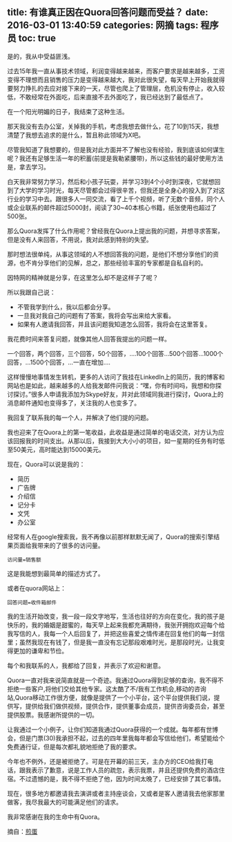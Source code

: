 title: 有谁真正因在Quora回答问题而受益？
date: 2016-03-01 13:40:59
categories: 网摘
tags: 程序员
toc: true
---

是的，我从中受益匪浅。

过去15年我一直从事技术领域，利润变得越来越来，而客户要求是越来越多，工资变得不理想而且销售的压力是变得越来越大，我对此很失望，每天早上开始我就得要努力挣扎的去应对接下来的一天，尽管也爬上了管理层，危机没有停止，收入较低，不敢经常在外面吃，后来直接不去外面吃了，我已经达到了最低点了。

在一个阳光明媚的日子，我结束了这种生活。

那天我没有去办公室，关掉我的手机，考虑我想去做什么，花了10到15天，我想清楚了我想去追求的是什么，暂且称此领域为X吧。

尽管我知道了我想要的，但是我对此方面并不了解也没有经验，我到底该如何谋生呢？我还有足够生活一年的积蓄(前提是我勒紧腰带)，所以这些钱的最好使用方法是，拿去学习。

白天我非常努力学习，然后和小孩子玩耍，并学习3到4个小时到深夜，它就想回到了大学的学习时光，每天尽管都会过得很辛苦，但我还是全身心的投入到了对这行业的学习中去。跟很多人一同交流，看了上千个视频，听了无数个音频，同个人或企业联系的邮件超过5000封，阅读了30~40本核心书籍，纸张使用也超过了500张。

那么Quora发挥了什么作用呢？曾经我在Quora上提出我的问题，并想寻求答案，但是没有人来回答，不用说，我对此感到特别的失望。

那时想法很单纯，从事这领域的人不想回答我的问题，是他们不想分享他们的资源，也不肯分享他们的见解，总之，那些经验丰富的专家都是自私自利的。

因特网的精神就是分享，在这里怎么却不是这样子了呢？

所以我跟自己说：

* 不管我学到什么，我以后都会分享。
* 一旦我对我自己的问题有了答案，我将会写出来给大家看。
* 如果有人邀请我回答，并且该问题我知道怎么回答，我将会在这里答复。

我花费时间来答复问题，就像其他人回答我提出的问题一样。

一个回答，两个回答，三个回答，50个回答，....100个回答…500个回答…1000个回答，…1500个回答，…一直在增加….

这样慢慢地事情发生转机，更多的人访问了我挂在LinkedIn上的简历，我的博客和网站也是如此，越来越多的人给我发邮件问我说：“嘿，你有时间吗，我想和你探讨探讨。”很多人申请我添加为Skype好友，并对此领域同我进行探讨，Quora上的消息邮件通知也变得多了，关注我的人也变多了。

我回复了联系我的每一个人，并解决了他们提的问题。

我也迎来了在Quora上的第一笔收益，此收益是通过简单的电话交流，对方认为应该回报我的时间支出。从那以后，我接到大大小小的项目，如一星期的任务有时低至50美元，高时能达到15000美元。

现在，Quora可以说是我的：

* 简历
* 广告牌
* 介绍信
* 记分卡
* 文凭
* 办公室

经常有人在google搜索我，我不再像以前那样默默无闻了，Quora的搜索引擎结果页面给我带来的了很多的访问量。

```
访问量=销售额
```

这是我能想到最简单的描述方式了。

或者在quora网站上：

```
回答问题=收件箱邮件
```

我的生活开始改变，我一段一段文字地写，生活也往好的方向在变化，我的孩子是快乐的，我的婚姻是甜蜜的，每天早上起来我都充满期待，我张开拥抱欢迎每个给我写信的人，我每一个人后回复了，并把这些喜爱之情传递在回复他们的每一封信里；虽然我现在有钱了，但是我一直没有忘记那段艰难时光，是那段时光，让我变得更加的谦卑和节俭。

每个和我联系的人，我都给了回复，并表示了欢迎和谢意。

Quora一直对我来说简直就是一个奇迹。我通过Quora得到足够的查询，我不得不拒绝一些客户,将他们交给其他专家。这太酷了不/我有工作机会,移动的咨询站,Quora移动工作很方便，就像是提供了一个小平台，这个平台提供我们说，提供写，提供给我们做供视频，提供合作，提供董事会成员，提供咨询委员会，甚至提供股票。我感谢所提供的一切。

让我通过一个小例子，让你们知道我通过Quora获得的一个成就。每年都有世博会，但是门票(30)我承担不起，过去的四年里我每年都会写信给他们，希望能给个免费通行证，但是每次都礼貌地拒绝了我的要求。

今年也不例外，还是被拒绝了。可是在开幕的前三天，主办方的CEO给我打电话，跟我表示了歉意，说是工作人员的疏忽，表示我票，并且还提供免费的酒店住宿。不过遗憾的是，我不得不拒绝了他，因为时间太晚了，已经安排了其它事情。

现在，很多地方都邀请我去演讲或者主持座谈会，又或者是客人邀请我去他家那里做客，我尽我最大的可能满足他们的请求。

我非常感谢在我的生命中有Quora。

摘自：[煎蛋](http://jandan.net/2014/09/10/answering-on-quora.html)